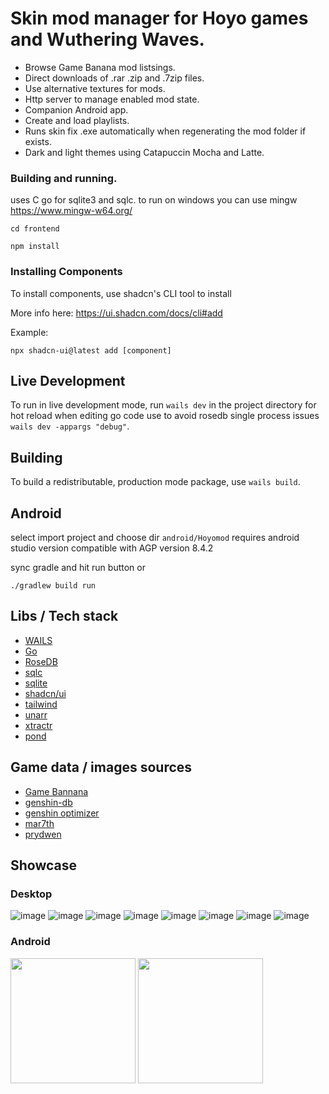 # Skin mod manager for Hoyo games and Wuthering Waves.
* Browse Game Banana mod listsings.
* Direct downloads of .rar .zip and .7zip files.
* Use alternative textures for mods.
* Http server to manage enabled mod state.
* Companion Android app.
* Create and load playlists.
* Runs skin fix .exe automatically when regenerating the mod folder if exists.
* Dark and light themes using Catapuccin Mocha and Latte.

### Building and running.

uses C go for sqlite3 and sqlc. to run on windows you can use mingw https://www.mingw-w64.org/

```console
cd frontend
```

```console
npm install
```

### Installing Components
To install components, use shadcn's CLI tool to install

More info here: https://ui.shadcn.com/docs/cli#add

Example:
```console
npx shadcn-ui@latest add [component]
```

## Live Development

To run in live development mode, run `wails dev` in the project directory
for hot reload when editing go code use to avoid rosedb single process issues `wails dev -appargs "debug"`.

## Building

To build a redistributable, production mode package, use `wails build`.

## Android 

select import project and choose dir `android/Hoyomod`
requires android studio version compatible with AGP version 8.4.2

sync gradle and hit run button or 
```console
./gradlew build run
```


## Libs / Tech stack
- [WAILS](https://wails.io/)
- [Go](https://go.dev/)
- [RoseDB](https://github.com/rosedblabs/rosedb)
- [sqlc](https://sqlc.dev/)
- [sqlite](https://www.sqlite.org/index.html)
- [shadcn/ui](https://ui.shadcn.com/)
- [tailwind](https://tailwindcss.com/)
- [unarr](https://github.com/gen2brain/go-unarr)
- [xtractr](https://github.com/golift/xtractr)
- [pond](https://github.com/alitto/pond)

## Game data / images sources
- [Game Bannana](https://gamebanana.com/)
- [genshin-db](https://github.com/theBowja/genshin-db/)
- [genshin optimizer](https://github.com/frzyc/genshin-optimizer)
- [mar7th](https://github.com/Mar-7th)
- [prydwen](https://www.prydwen.gg)
  
## Showcase
### Desktop
![image](https://github.com/user-attachments/assets/2e1d1883-8f49-421d-b4b2-4e6f1f0f36c9)
![image](https://github.com/user-attachments/assets/47a606a8-9cb6-4ad0-9e94-fce8f501fc40)
![image](https://github.com/user-attachments/assets/c0a9629f-4a89-4c22-8956-1c7f62aad726)
![image](https://github.com/user-attachments/assets/ca3013d5-176c-4827-b8fa-5a885ae46264)
![image](https://github.com/user-attachments/assets/b2b9f9df-805f-481c-8f96-90b98f7a170d)
![image](https://github.com/user-attachments/assets/6bd7c07d-df9f-4c52-be1e-2657ab235f41)
![image](https://github.com/user-attachments/assets/65be9010-42b2-4c9a-b50c-4f97ffd055a0)
![image](https://github.com/user-attachments/assets/61cb2762-6aa4-4b17-928a-48a8ee0822db)
### Android
<img src="https://github.com/user-attachments/assets/bcf701fe-7d33-4a61-852c-393a819fc457" width="200">
<img src="https://github.com/user-attachments/assets/b6dd73c9-af38-4009-9787-5b11294f2a71" width="200">







